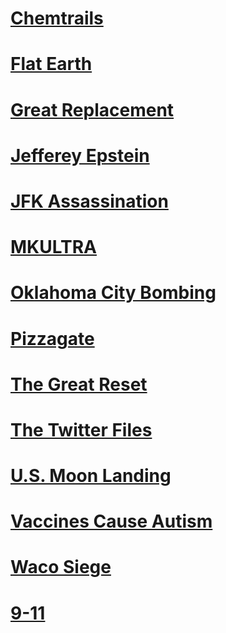 # [Chemtrails](Chemtrails)
# [Flat Earth](Flat%20Earth)
# [Great Replacement](Great%20Replacement)
# [Jefferey Epstein](Jefferey%20Epstein)
# [JFK Assassination](JFK%20Assassination)
# [MKULTRA](MKULTRA)
# [Oklahoma City Bombing](Oklahoma%20City%20Bombing)
# [Pizzagate](Pizzagate)
# [The Great Reset](The%20Great%20Reset)
# [The Twitter Files](The%20Twitter%20Files)
# [U.S. Moon Landing](U.S.%20Moon%20Landing)
# [Vaccines Cause Autism](Vaccines%20Cause%20Autism)
# [Waco Siege](Waco%20Siege)
# [9-11](9-11.md)
